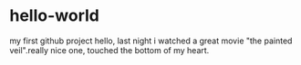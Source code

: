 # hello-world
my first github project
hello, last night i watched a great movie "the painted veil".really nice one, touched the bottom of my heart.
